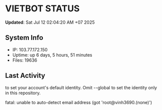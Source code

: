 # VIETBOT STATUS
**Updated**: Sat Jul 12 02:04:20 AM +07 2025

## System Info
- IP: 103.77.172.150
- Uptime: up 6 days, 5 hours, 51 minutes
- Files: 19636

## Last Activity

to set your account's default identity.
Omit --global to set the identity only in this repository.

fatal: unable to auto-detect email address (got 'root@vinh3690.(none)')
